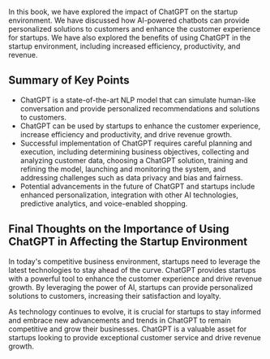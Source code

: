 
In this book, we have explored the impact of ChatGPT on the startup environment. We have discussed how AI-powered chatbots can provide personalized solutions to customers and enhance the customer experience for startups. We have also explored the benefits of using ChatGPT in the startup environment, including increased efficiency, productivity, and revenue.

Summary of Key Points
---------------------

* ChatGPT is a state-of-the-art NLP model that can simulate human-like conversation and provide personalized recommendations and solutions to customers.
* ChatGPT can be used by startups to enhance the customer experience, increase efficiency and productivity, and drive revenue growth.
* Successful implementation of ChatGPT requires careful planning and execution, including determining business objectives, collecting and analyzing customer data, choosing a ChatGPT solution, training and refining the model, launching and monitoring the system, and addressing challenges such as data privacy and bias and fairness.
* Potential advancements in the future of ChatGPT and startups include enhanced personalization, integration with other AI technologies, predictive analytics, and voice-enabled shopping.

Final Thoughts on the Importance of Using ChatGPT in Affecting the Startup Environment
--------------------------------------------------------------------------------------

In today's competitive business environment, startups need to leverage the latest technologies to stay ahead of the curve. ChatGPT provides startups with a powerful tool to enhance the customer experience and drive revenue growth. By leveraging the power of AI, startups can provide personalized solutions to customers, increasing their satisfaction and loyalty.

As technology continues to evolve, it is crucial for startups to stay informed and embrace new advancements and trends in ChatGPT to remain competitive and grow their businesses. ChatGPT is a valuable asset for startups looking to provide exceptional customer service and drive revenue growth.
